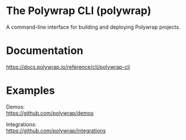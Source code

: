 # The Polywrap CLI (polywrap)

A command-line interface for building and deploying Polywrap projects.

# Documentation
https://docs.polywrap.io/reference/cli/polywrap-cli

# Examples
Demos:  
https://github.com/polywrap/demos

Integrations:  
https://github.com/polywrap/integrations
